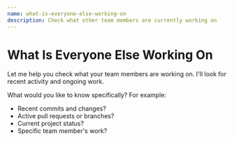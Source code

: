 ```yaml
---
name: what-is-everyone-else-working-on
description: Check what other team members are currently working on
---
```


# What Is Everyone Else Working On

Let me help you check what your team members are working on. I'll look for
recent activity and ongoing work.

What would you like to know specifically? For example:

- Recent commits and changes?
- Active pull requests or branches?
- Current project status?
- Specific team member's work?
